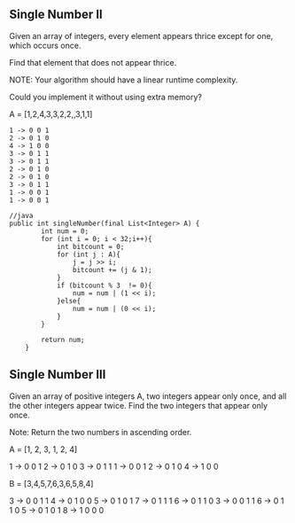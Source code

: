## Single Number II

	
Given an array of integers, every element appears thrice except for one, which occurs once.
	
Find that element that does not appear thrice.
	
NOTE: Your algorithm should have a linear runtime complexity.
	
Could you implement it without using extra memory?
	
A = [1,2,4,3,3,2,2,,3,1,1]
	
	1 -> 0 0 1
	2 -> 0 1 0
	4 -> 1 0 0
	3 -> 0 1 1
	3 -> 0 1 1
	2 -> 0 1 0
	2 -> 0 1 0
	3 -> 0 1 1
	1 -> 0 0 1
	1 -> 0 0 1
	
```
//java
public int singleNumber(final List<Integer> A) {
        int num = 0;
        for (int i = 0; i < 32;i++){
            int bitcount = 0;
            for (int j : A){
                j = j >> i;
                bitcount += (j & 1);
            }
            if (bitcount % 3  != 0){
                num = num | (1 << i);
            }else{
                num = num | (0 << i);
            }
        }

        return num;
    }
```


## Single Number III

Given an array of positive integers A, two integers appear only once, and all the other integers appear twice.
Find the two integers that appear only once.

Note: Return the two numbers in ascending order.

A = [1, 2, 3, 1, 2, 4]

1 -> 0 0 1
2 -> 0 1 0
3 -> 0 1 1
1 -> 0 0 1
2 -> 0 1 0
4 -> 1 0 0

B = [3,4,5,7,6,3,6,5,8,4]

3 -> 0 0 1 1
4 -> 0 1 0 0
5 -> 0 1 0 1
7 -> 0 1 1 1
6 -> 0 1 1 0
3 -> 0 0 1 1
6 -> 0 1 1 0
5 -> 0 1 0 1
8 -> 1 0 0 0